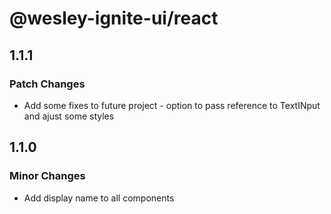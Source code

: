 # @wesley-ignite-ui/react

## 1.1.1

### Patch Changes

- Add some fixes to future project - option to pass reference to TextINput and ajust some styles

## 1.1.0

### Minor Changes

- Add display name to all components
